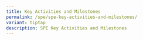 ```yaml
---
title: Key Activities and Milestones
permalink: /spe/spe-key-activities-and-milestones/
variant: tiptap
description: SPE Key Activities and Milestones
---
```

